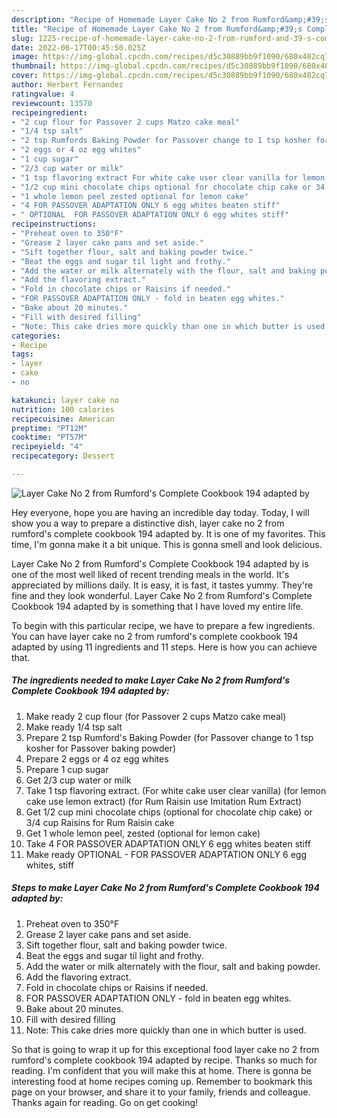 ```yaml
---
description: "Recipe of Homemade Layer Cake No 2 from Rumford&amp;#39;s Complete Cookbook 194 adapted by"
title: "Recipe of Homemade Layer Cake No 2 from Rumford&amp;#39;s Complete Cookbook 194 adapted by"
slug: 1225-recipe-of-homemade-layer-cake-no-2-from-rumford-and-39-s-complete-cookbook-194-adapted-by
date: 2022-06-17T00:45:50.025Z
image: https://img-global.cpcdn.com/recipes/d5c30889bb9f1090/680x482cq70/layer-cake-no-2-from-rumfords-complete-cookbook-194-adapted-by-recipe-main-photo.jpg
thumbnail: https://img-global.cpcdn.com/recipes/d5c30889bb9f1090/680x482cq70/layer-cake-no-2-from-rumfords-complete-cookbook-194-adapted-by-recipe-main-photo.jpg
cover: https://img-global.cpcdn.com/recipes/d5c30889bb9f1090/680x482cq70/layer-cake-no-2-from-rumfords-complete-cookbook-194-adapted-by-recipe-main-photo.jpg
author: Herbert Fernandez
ratingvalue: 4
reviewcount: 13570
recipeingredient:
- "2 cup flour for Passover 2 cups Matzo cake meal"
- "1/4 tsp salt"
- "2 tsp Rumfords Baking Powder for Passover change to 1 tsp kosher for Passover baking powder"
- "2 eggs or 4 oz egg whites"
- "1 cup sugar"
- "2/3 cup water or milk"
- "1 tsp flavoring extract For white cake user clear vanilla for lemon cake use lemon extract for Rum Raisin use Imitation Rum Extract"
- "1/2 cup mini chocolate chips optional for chocolate chip cake or 34 cup Raisins for Rum Raisin cake"
- "1 whole lemon peel zested optional for lemon cake"
- "4 FOR PASSOVER ADAPTATION ONLY 6 egg whites beaten stiff"
- " OPTIONAL  FOR PASSOVER ADAPTATION ONLY 6 egg whites stiff"
recipeinstructions:
- "Preheat oven to 350°F"
- "Grease 2 layer cake pans and set aside."
- "Sift together flour, salt and baking powder twice."
- "Beat the eggs and sugar til light and frothy."
- "Add the water or milk alternately with the flour, salt and baking powder."
- "Add the flavoring extract."
- "Fold in chocolate chips or Raisins if needed."
- "FOR PASSOVER ADAPTATION ONLY - fold in beaten egg whites."
- "Bake about 20 minutes."
- "Fill with desired filling"
- "Note: This cake dries more quickly than one in which butter is used."
categories:
- Recipe
tags:
- layer
- cake
- no

katakunci: layer cake no 
nutrition: 100 calories
recipecuisine: American
preptime: "PT12M"
cooktime: "PT57M"
recipeyield: "4"
recipecategory: Dessert

---
```



![Layer Cake No 2 from Rumford&#39;s Complete Cookbook 194 adapted by](https://img-global.cpcdn.com/recipes/d5c30889bb9f1090/680x482cq70/layer-cake-no-2-from-rumfords-complete-cookbook-194-adapted-by-recipe-main-photo.jpg)

Hey everyone, hope you are having an incredible day today. Today, I will show you a way to prepare a distinctive dish, layer cake no 2 from rumford&#39;s complete cookbook 194 adapted by. It is one of my favorites. This time, I'm gonna make it a bit unique. This is gonna smell and look delicious.



Layer Cake No 2 from Rumford&#39;s Complete Cookbook 194 adapted by is one of the most well liked of recent trending meals in the world. It's appreciated by millions daily. It is easy, it is fast, it tastes yummy. They're fine and they look wonderful. Layer Cake No 2 from Rumford&#39;s Complete Cookbook 194 adapted by is something that I have loved my entire life.


To begin with this particular recipe, we have to prepare a few ingredients. You can have layer cake no 2 from rumford&#39;s complete cookbook 194 adapted by using 11 ingredients and 11 steps. Here is how you can achieve that.

<!--inarticleads1-->

##### The ingredients needed to make Layer Cake No 2 from Rumford&#39;s Complete Cookbook 194 adapted by:

1. Make ready 2 cup flour (for Passover 2 cups Matzo cake meal)
1. Make ready 1/4 tsp salt
1. Prepare 2 tsp Rumford&#39;s Baking Powder (for Passover change to 1 tsp kosher for Passover baking powder)
1. Prepare 2 eggs or 4 oz egg whites
1. Prepare 1 cup sugar
1. Get 2/3 cup water or milk
1. Take 1 tsp flavoring extract. (For white cake user clear vanilla) (for lemon cake use lemon extract) (for Rum Raisin use Imitation Rum Extract)
1. Get 1/2 cup mini chocolate chips (optional for chocolate chip cake) or 3/4 cup Raisins for Rum Raisin cake
1. Get 1 whole lemon peel, zested (optional for lemon cake)
1. Take 4 FOR PASSOVER ADAPTATION ONLY 6 egg whites beaten stiff
1. Make ready  OPTIONAL - FOR PASSOVER ADAPTATION ONLY 6 egg whites, stiff




<!--inarticleads2-->

##### Steps to make Layer Cake No 2 from Rumford&#39;s Complete Cookbook 194 adapted by:

1. Preheat oven to 350°F
1. Grease 2 layer cake pans and set aside.
1. Sift together flour, salt and baking powder twice.
1. Beat the eggs and sugar til light and frothy.
1. Add the water or milk alternately with the flour, salt and baking powder.
1. Add the flavoring extract.
1. Fold in chocolate chips or Raisins if needed.
1. FOR PASSOVER ADAPTATION ONLY - fold in beaten egg whites.
1. Bake about 20 minutes.
1. Fill with desired filling
1. Note: This cake dries more quickly than one in which butter is used.




So that is going to wrap it up for this exceptional food layer cake no 2 from rumford&#39;s complete cookbook 194 adapted by recipe. Thanks so much for reading. I'm confident that you will make this at home. There is gonna be interesting food at home recipes coming up. Remember to bookmark this page on your browser, and share it to your family, friends and colleague. Thanks again for reading. Go on get cooking!

